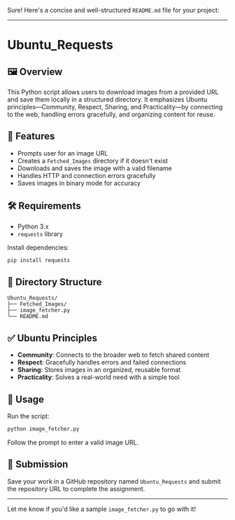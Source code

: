 Sure! Here's a concise and well-structured `README.md` file for your project:

---

# Ubuntu_Requests

## 🖼️ Overview
This Python script allows users to download images from a provided URL and save them locally in a structured directory. It emphasizes Ubuntu principles—Community, Respect, Sharing, and Practicality—by connecting to the web, handling errors gracefully, and organizing content for reuse.

## 🚀 Features
- Prompts user for an image URL
- Creates a `Fetched_Images` directory if it doesn't exist
- Downloads and saves the image with a valid filename
- Handles HTTP and connection errors gracefully
- Saves images in binary mode for accuracy

## 🛠️ Requirements
- Python 3.x
- `requests` library

Install dependencies:
```bash
pip install requests
```

## 📁 Directory Structure
```
Ubuntu_Requests/
├── Fetched_Images/
├── image_fetcher.py
└── README.md
```

## ✅ Ubuntu Principles
- **Community**: Connects to the broader web to fetch shared content
- **Respect**: Gracefully handles errors and failed connections
- **Sharing**: Stores images in an organized, reusable format
- **Practicality**: Solves a real-world need with a simple tool

## 📌 Usage
Run the script:
```bash
python image_fetcher.py
```
Follow the prompt to enter a valid image URL.

## 📎 Submission
Save your work in a GitHub repository named `Ubuntu_Requests` and submit the repository URL to complete the assignment.

---

Let me know if you'd like a sample `image_fetcher.py` to go with it!
